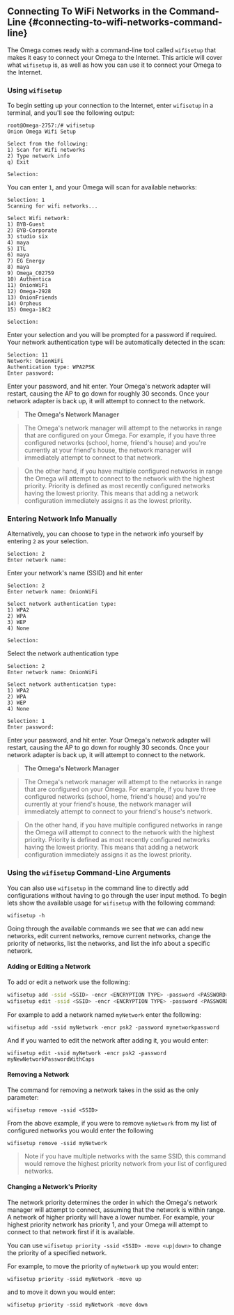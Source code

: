 

## Connecting To WiFi Networks in the Command-Line {#connecting-to-wifi-networks-command-line}

<!-- // TODO:
//  idea: separate the what from the how in this article
//  lets have a section outlining WHAT is going to happen here:
//    - enter network info
//    - connection attempt based on available networks and configured network priority
//      - super describe what priority means in this case - assume that readers of this article haven't read any of the console articles
//      - mention that the AP will go down for about a maximum of 30 seconds while the connection is attempted
//    - talk about the case where connecting to the STA fails - how the AP should come back up afterwards, give a few reasons as to why the connection may have failed (wrong authentication type selected, wrong password entered)
//
//  And then we can go over the 3 HOWs:
//    1) scanning for available networks
//    2) typing the network info
//    new section - using command line arguments -->

The Omega comes ready with a command-line tool called `wifisetup` that makes it easy to connect your Omega to the Internet. This article will cover what `wifisetup` is, as well as how you can use it to connect your Omega to the Internet.

<!-- TODO: delete this if not needed -->
<!-- ### What is `wifisetup`

When you use `wifisetup`, you'll enter your network info, and then the Omega's network manager will attempt to the networks in range that are configured on your Omega. For example, if you have three configured networks (school, home, friend's house) and you're currently at your friend's house, the network manager will immediately attempt to connect to that network.

On the other hand, if you have multiple configured networks in range the Omega will attempt to connect to the network with the highest priority. Priority is defined as most recently configured networks having the lowest priority. This means that adding a network configuration immediately assigns it as the lowest priority.

Once you configure your new network, the Omega's AP will go down for about 30 seconds and attempt to connect to the network on restart. If it fails to connect you may have entered incorrect information (wrong authentication type selected, wrong password entered). -->

### Using `wifisetup`

To begin setting up your connection to the Internet, enter `wifisetup` in a terminal, and you'll see the following output:

```
root@Omega-2757:/# wifisetup
Onion Omega Wifi Setup

Select from the following:
1) Scan for Wifi networks
2) Type network info
q) Exit

Selection:
```

You can enter `1`, and your Omega will scan for available networks:

```
Selection: 1
Scanning for wifi networks...

Select Wifi network:
1) BYB-Guest
2) BYB-Corporate
3) studio six
4) maya
5) ITL
6) maya
7) EG Energy
8) maya
9) Omega_C02759
10) Authentica
11) OnionWiFi
12) Omega-2928
13) OnionFriends
14) Orpheus
15) Omega-18C2

Selection:
```


Enter your selection and you will be prompted for a password if required. Your network authentication type will be automatically detected in the scan:


```
Selection: 11
Network: OnionWiFi
Authentication type: WPA2PSK
Enter password:
```

Enter your password, and hit enter. Your Omega's network adapter will restart, causing the AP to go down for roughly 30 seconds. Once your network adapter is back up, it will attempt to connect to the network.


>**The Omega's Network Manager**

>The Omega's network manager will attempt to the networks in range that are configured on your Omega. For example, if you have three configured networks (school, home, friend's house) and you're currently at your friend's house, the network manager will immediately attempt to connect to that network.

>On the other hand, if you have multiple configured networks in range the Omega will attempt to connect to the network with the highest priority. Priority is defined as most recently configured networks having the lowest priority. This means that adding a network configuration immediately assigns it as the lowest priority.


### Entering Network Info Manually

Alternatively, you can choose to type in the network info yourself by entering `2` as your selection.

```
Selection: 2
Enter network name:
```
Enter your network's name (SSID) and hit enter


```
Selection: 2
Enter network name: OnionWiFi

Select network authentication type:
1) WPA2
2) WPA
3) WEP
4) None

Selection:
```

Select the network authentication type

```
Selection: 2
Enter network name: OnionWiFi

Select network authentication type:
1) WPA2
2) WPA
3) WEP
4) None

Selection: 1
Enter password:
```

Enter your password, and hit enter. Your Omega's network adapter will restart, causing the AP to go down for roughly 30 seconds. Once your network adapter is back up, it will attempt to connect to the network.

>**The Omega's Network Manager**

>The Omega's network manager will attempt to the networks in range that are configured on your Omega. For example, if you have three configured networks (school, home, friend's house) and you're currently at your friend's house, the network manager will immediately attempt to connect to your friend's house's network.

>On the other hand, if you have multiple configured networks in range the Omega will attempt to connect to the network with the highest priority. Priority is defined as most recently configured networks having the lowest priority. This means that adding a network configuration immediately assigns it as the lowest priority.



### Using the `wifisetup` Command-Line Arguments


You can also use `wifisetup` in the command line to directly add configurations without having to go through the user input method. To begin lets show the available usage for `wifisetup` with the following command:

```
wifisetup -h
```


Going through the available commands we see that we can add new networks, edit current networks, remove current networks, change the priority of networks, list the networks, and list the info about a specific network.


#### Adding or Editing a Network

To add or edit a network use the following:

```bash
wifisetup add -ssid <SSID> -encr <ENCRYPTION TYPE> -password <PASSWORD>
wifisetup edit -ssid <SSID> -encr <ENCRYPTION TYPE> -password <PASSWORD>
```

For example to add a network named `myNetwork` enter the following:

```
wifisetup add -ssid myNetwork -encr psk2 -password mynetworkpassword
```

And if you wanted to edit the network after adding it, you would enter:

```
wifisetup edit -ssid myNetwork -encr psk2 -password myNewNetworkPasswordWithCaps
```

#### Removing a Network

The command for removing a network takes in the ssid as the only parameter:

```
wifisetup remove -ssid <SSID>
```

From the above example, if you were to remove `myNetwork` from my list of configured networks you would enter the following

```
wifisetup remove -ssid myNetwork
```

>Note if you have multiple networks with the same SSID, this command would remove the highest priority network from your list of configured networks.


#### Changing a Network's Priority

The network priority determines the order in which the Omega's network manager will attempt to connect, assuming that the network is within range. A network of higher priority will have a lower number. For example, your highest priority network has priority 1, and your Omega will attempt to connect to that network first if it is available.

You can use `wifisetup priority -ssid <SSID> -move <up|down>` to change the priority of a specified network.

For example, to move the priority of `myNetwork` up you would enter:

```
wifisetup priority -ssid myNetwork -move up
```

and to move it down you would enter:

```
wifisetup priority -ssid myNetwork -move down
```
